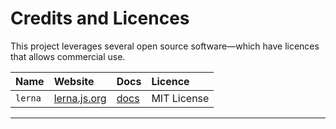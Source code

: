 # Credits and Licences

This project leverages several open source software—which have licences that allows commercial use.

| Name    | Website                               | Docs                                    | Licence     |
| :------ | :------------------------------------ | :-------------------------------------- | :---------- |
| `lerna` | [lerna.js.org](https://lerna.js.org/) | [docs](https://github.com/lerna/lerna/) | MIT License |

---
